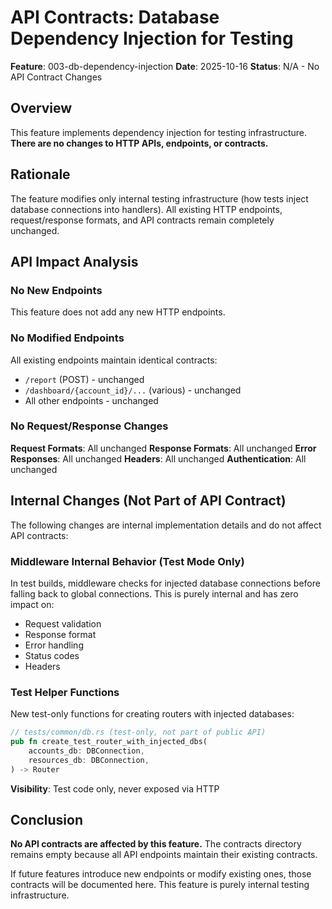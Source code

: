 # API Contracts: Database Dependency Injection for Testing

**Feature**: 003-db-dependency-injection
**Date**: 2025-10-16
**Status**: N/A - No API Contract Changes

## Overview

This feature implements dependency injection for testing infrastructure. **There are no changes to HTTP APIs, endpoints, or contracts.**

## Rationale

The feature modifies only internal testing infrastructure (how tests inject database connections into handlers). All existing HTTP endpoints, request/response formats, and API contracts remain completely unchanged.

## API Impact Analysis

### No New Endpoints

This feature does not add any new HTTP endpoints.

### No Modified Endpoints

All existing endpoints maintain identical contracts:
- `/report` (POST) - unchanged
- `/dashboard/{account_id}/...` (various) - unchanged
- All other endpoints - unchanged

### No Request/Response Changes

**Request Formats**: All unchanged
**Response Formats**: All unchanged
**Error Responses**: All unchanged
**Headers**: All unchanged
**Authentication**: All unchanged

## Internal Changes (Not Part of API Contract)

The following changes are internal implementation details and do not affect API contracts:

### Middleware Internal Behavior (Test Mode Only)

In test builds, middleware checks for injected database connections before falling back to global connections. This is purely internal and has zero impact on:
- Request validation
- Response format
- Error handling
- Status codes
- Headers

### Test Helper Functions

New test-only functions for creating routers with injected databases:

```rust
// tests/common/db.rs (test-only, not part of public API)
pub fn create_test_router_with_injected_dbs(
    accounts_db: DBConnection,
    resources_db: DBConnection,
) -> Router
```

**Visibility**: Test code only, never exposed via HTTP

## Conclusion

**No API contracts are affected by this feature.** The contracts directory remains empty because all API endpoints maintain their existing contracts.

If future features introduce new endpoints or modify existing ones, those contracts will be documented here. This feature is purely internal testing infrastructure.
